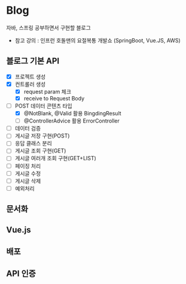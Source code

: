 # Blog
자바, 스프링 공부하면서 구현할 블로그
- 참고 강의 : 인프런 호돌맨의 요절복통 개발쇼 (SpringBoot, Vue.JS, AWS)

## 블로그 기본 API
- [x] 프로젝트 생성
- [x] 컨트롤러 생성
    - [x] request param 체크
    - [x] receive to Request Body
- [ ] POST 데이터 콘텐츠 타입
  - [x] @NotBlank, @Valid 활용 BingdingResult
  - [ ] @ControllerAdvice 활용 ErrorController
- [ ] 데이터 검증
- [ ] 게시글 저장 구현(POST)
- [ ] 응답 클래스 분리
- [ ] 게시글 조회 구현(GET)
- [ ] 게시글 여러개 조회 구현(GET+LIST)
- [ ] 페이징 처리
- [ ] 게시글 수정
- [ ] 게시글 삭제
- [ ] 예외처리

## 문서화

## Vue.js

## 배포

## API 인증